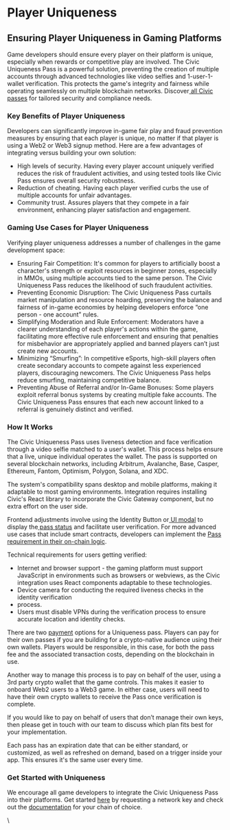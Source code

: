 # Player Uniqueness

## Ensuring Player Uniqueness in Gaming Platforms

Game developers should ensure every player on their platform is unique, especially when rewards or competitive play are involved. The Civic Uniqueness Pass is a powerful solution, preventing the creation of multiple accounts through advanced technologies like video selfies and 1-user-1-wallet verification. This protects the game's integrity and fairness while operating seamlessly on multiple blockchain networks. Discover[ all Civic passes](https://docs.civic.com/integration-guides/civic-pass/available-networks) for tailored security and compliance needs.

### Key Benefits of Player Uniqueness

Developers can significantly improve in-game fair play and fraud prevention measures by ensuring that each player is unique, no matter if that player is using a Web2 or Web3 signup method. Here are a few advantages of integrating versus building your own solution:

* High levels of security. Having every player account uniquely verified reduces the risk of fraudulent activities, and using tested tools like Civic Pass ensures overall security robustness.
* Reduction of cheating. Having each player verified curbs the use of multiple accounts for unfair advantages.
* Community trust. Assures players that they compete in a fair environment, enhancing player satisfaction and engagement.

### Gaming Use Cases for Player Uniqueness

Verifying player uniqueness addresses a number of challenges in the game development space:

* Ensuring Fair Competition: It's common for players to artificially boost a character's strength or exploit resources in beginner zones, especially in MMOs, using multiple accounts tied to the same person. The Civic Uniqueness Pass reduces the likelihood of such fraudulent activities.
* Preventing Economic Disruption: The Civic Uniqueness Pass curtails market manipulation and resource hoarding, preserving the balance and fairness of in-game economies by helping developers enforce “one person - one account” rules.
* Simplifying Moderation and Rule Enforcement: Moderators have a clearer understanding of each player's actions within the game, facilitating more effective rule enforcement and ensuring that penalties for misbehavior are appropriately applied and banned players can’t just create new accounts.
* Minimizing “Smurfing”: In competitive eSports, high-skill players often create secondary accounts to compete against less experienced players, discouraging newcomers. The Civic Uniqueness Pass helps reduce smurfing, maintaining competitive balance.
* Preventing Abuse of Referral and/or In-Game Bonuses: Some players exploit referral bonus systems by creating multiple fake accounts. The Civic Uniqueness Pass ensures that each new account linked to a referral is genuinely distinct and verified.

### How It Works

The Civic Uniqueness Pass uses liveness detection and face verification through a video selfie matched to a user's wallet. This process helps ensure that a live, unique individual operates the wallet. The pass is supported on several blockchain networks, including Arbitrum, Avalanche, Base, Casper, Ethereum, Fantom, Optimism, Polygon, Solana, and XDC.&#x20;

The system's compatibility spans desktop and mobile platforms, making it adaptable to most gaming environments. Integration requires installing Civic's React library to incorporate the Civic Gateway component, but no extra effort on the user side.&#x20;

Frontend adjustments involve using the Identity Button or[ UI modal](https://docs.civic.com/integration-guides/civic-pass/integration-overview/ui-integration/ui-modal) to display the[ pass status](https://docs.civic.com/integration-guides/civic-pass/integration-overview/ui-integration/pass-status-ui) and facilitate user verification. For more advanced use cases that include smart contracts, developers can implement the [Pass requirement in their on-chain logic](https://docs.civic.com/integration-guides/civic-pass/integration-overview/on-chain-integration).&#x20;

Technical requirements for users getting verified:

* Internet and browser support - the gaming platform must support JavaScript in environments such as browsers or webviews, as the Civic integration uses React components adaptable to these technologies.
* Device camera for conducting the required liveness checks in the identity verification
* &#x20;process.
* Users must disable VPNs during the verification process to ensure accurate location and identity checks.

There are two [payment](https://www.civic.com/pricing/) options for a Uniqueness pass. Players can pay for their own passes if you are building for a crypto-native audience using their own wallets. Players would be responsible, in this case, for both the pass fee and the associated transaction costs, depending on the blockchain in use.&#x20;

Another way to manage this process is to pay on behalf of the user, using a 3rd party crypto wallet that the game controls. This makes it easier to onboard Web2 users to a Web3 game. In either case, users will need to have their own crypto wallets to receive the Pass once verification is complete.&#x20;

If you would like to pay on behalf of users that don’t manage their own keys, then please get in touch with our team to discuss which plan fits best for your implementation.

Each pass has an expiration date that can be either standard, or customized, as well as refreshed on demand, based on a trigger inside your app. This ensures it's the same user every time.

### Get Started with Uniqueness

We encourage all game developers to integrate the Civic Uniqueness Pass into their platforms. Get started [here](https://share.hsforms.com/1NhExhEX0Sf6NLptdGi4cAwbzn0a) by requesting a network key and check out the [documentation](https://docs.civic.com/integration-guides/civic-pass) for your chain of choice.&#x20;

\
